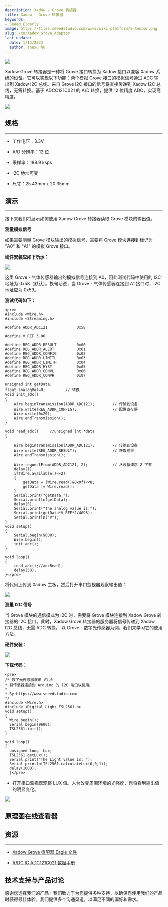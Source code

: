 ```yaml
---
description: Xadow - Grove 转接器
title: Xadow - Grove 转接器
keywords:
- Seeed_Elderly
image: https://files.seeedstudio.com/wiki/wiki-platform/S-tempor.png
slug: /cn/Xadow_Grove_Adaptor
last_update:
  date: 1/13/2023
  author: shuxu hu
---
```

![](https://files.seeedstudio.com/wiki/Xadow_Grove_Adaptor/img/X_adaptor_01.jpg) 

Xadow Grove 转接器是一种将 Grove 接口转换为 Xadow 接口以兼容 Xadow 系统的设备。它可以实现以下功能：两个模拟 Grove 接口的模拟信号通过 ADC 输出到 Xadow I2C 总线。来自 Grove I2C 接口的信号将直接传递到 Xadow I2C 总线，无需转换。基于 ADCC121C021 的 A/D 转换，提供 12 位精度 ADC，实现高精度。

[![](https://files.seeedstudio.com/wiki/Seeed-WiKi/docs/images/300px-Get_One_Now_Banner-ragular.png)](https://www.seeedstudio.com/Xadow-Adaptor-p-1624.html)

##  规格
---
*   工作电压：3.3V

*   A/D 分辨率：12 位

*   采样率：188.9 ksps

*   I2C 地址可变

*   尺寸：25.43mm x 20.35mm

##  演示
---
接下来我们将展示如何使用 Xadow Grove 转接器读取 Grove 模块的输出值。

**测量模拟信号**

如果需要测量 Grove 模块输出的模拟信号，需要将 Grove 模块连接到标记为 "A0" 和 "A1" 的模拟 Grove 接口。

**硬件安装应如下所示：**

![](https://files.seeedstudio.com/wiki/Xadow_Grove_Adaptor/img/XadowAdaptor2.jpg)

这里 Grove - 气体传感器输出的模拟信号连接到 A0，因此测试代码中使用的 I2C 地址为 0x58（默认）。换句话说，当 Grove - 气体传感器连接到 A1 接口时，I2C 地址应为 0x59。

**测试代码如下：**
```
<pre>
#include <Wire.h>
#include <Streaming.h>

#define ADDR_ADC121             0x58

#define V_REF 3.00

#define REG_ADDR_RESULT         0x00
#define REG_ADDR_ALERT          0x01
#define REG_ADDR_CONFIG         0x02
#define REG_ADDR_LIMITL         0x03
#define REG_ADDR_LIMITH         0x04
#define REG_ADDR_HYST           0x05
#define REG_ADDR_CONVL          0x06
#define REG_ADDR_CONVH          0x07

unsigned int getData;
float analogVal=0;         // 转换
void init_adc()
{
    Wire.beginTransmission(ADDR_ADC121);        // 传输到设备
    Wire.write(REG_ADDR_CONFIG);                // 配置寄存器
    Wire.write(0x20);
    Wire.endTransmission();
}

void read_adc()     //unsigned int *data
{

    Wire.beginTransmission(ADDR_ADC121);        // 传输到设备
    Wire.write(REG_ADDR_RESULT);                // 获取结果
    Wire.endTransmission();

    Wire.requestFrom(ADDR_ADC121, 2);           // 从设备请求 2 字节
    delay(1);
    if(Wire.available()<=2)
    {
        getData = (Wire.read()&0x0f)<<8;
        getData |= Wire.read();
    }
    Serial.print("getData:");
    Serial.println(getData);
    delay(5);
    Serial.print("The analog value is:");
    Serial.print(getData*V_REF*2/4096);
    Serial.println("V");
}
void setup()
{
    Serial.begin(9600);
    Wire.begin();
    init_adc();
}

void loop()
{
    read_adc();//adcRead);
    delay(50);
}</pre>
```
将代码上传到 Xadow 主板，然后打开串口监视器观察输出值：

![](https://files.seeedstudio.com/wiki/Xadow_Grove_Adaptor/img/Xadow_Grove_Adaptor_Result.png)

**测量 I2C 信号**

当 Grove 模块的通信模式为 I2C 时，需要将 Grove 模块连接到 Xadow Grove 转接器的 I2C 接口。此时，Xadow Grove 转接器的服务器将信号传递到 Xadow I2C 总线，无需 ADC 转换。
以 Grove - 数字光传感器为例，我们来学习它的使用方法。

**硬件安装：**

![](https://files.seeedstudio.com/wiki/Xadow_Grove_Adaptor/img/XadowAdaptor1.jpg)


**下载代码：**

<!-- *   从 Github 网站下载 Grove - 数字光传感器的 [Digital_Light_Library](https://github.com/Seeed-Studio/Grove_Digital_Light_Sensor) 并安装到 Arduino 库中。参考 Wiki 页面中的 [如何安装 Arduino 库](/cn/How_to_install_Arduino_Library)，您将熟悉安装过程。
*   安装完成后打开代码。 -->

```
<pre>
/* 数字光传感器演示 V1.0
* 将传感器连接到 Arduino 的 I2C 端口以使用。
*
* By:https://www.seeedstudio.com
*/
#include <Wire.h>
#include <Digital_Light_TSL2561.h>
void setup()
{
  Wire.begin();
  Serial.begin(9600);
  TSL2561.init();
}

void loop()
{
  unsigned long  Lux;
  TSL2561.getLux();
  Serial.print("The Light value is: ");
  Serial.println(TSL2561.calculateLux(0,0,1));
  delay(1000);
  }</pre>
```

*   打开串口监视器观察 LUX 值。人为改变周围环境的光强度，您将看到输出值的明显变化。


![](https://files.seeedstudio.com/wiki/Xadow_Grove_Adaptor/img/Digital_Light_Sensor_Score_Picture.jpg)

<!-- Xadow Grove 转接器中使用的 ADC IC ADC121C021 已被应用于 Grove - I2C ADC。当然，改变 I2C 地址的方法是相同的。请参考 Grove - I2C ADC 的 [参考部分](/cn/Grove-I2C_ADC#Reference) 了解变更方法。此外，板上的 "0" 和 "1" 是 A0 接口的地址变更区域，"2" 和 "3" 是 A1 接口的地址变更区域。 -->

## 原理图在线查看器

<div className="altium-ecad-viewer" data-project-src="https://files.seeedstudio.com/wiki/Xadow_Grove_Adaptor/res/Xadow_Grove_Adaptor_Eagle_File.zip" style={{borderRadius: '0px 0px 4px 4px', height: 500, borderStyle: 'solid', borderWidth: 1, borderColor: 'rgb(241, 241, 241)', overflow: 'hidden', maxWidth: 1280, maxHeight: 700, boxSizing: 'border-box'}}>
</div>


## 资源
---
*   [Xadow Grove 适配器 Eagle 文件](https://files.seeedstudio.com/wiki/Xadow_Grove_Adaptor/res/Xadow_Grove_Adaptor_Eagle_File.zip)

*   [A/DC IC ADC121C021 数据手册](https://files.seeedstudio.com/wiki/Xadow_Grove_Adaptor/res/Xadow_Grove_Adaptor_Eagle_File.zip)

## 技术支持与产品讨论

感谢您选择我们的产品！我们致力于为您提供多种支持，以确保您使用我们的产品时获得最佳体验。我们提供多个沟通渠道，以满足不同的偏好和需求。

<div class="button_tech_support_container">
<a href="https://forum.seeedstudio.com/" class="button_forum"></a> 
<a href="https://www.seeedstudio.com/contacts" class="button_email"></a>
</div>

<div class="button_tech_support_container">
<a href="https://discord.gg/eWkprNDMU7" class="button_discord"></a> 
<a href="https://github.com/Seeed-Studio/wiki-documents/discussions/69" class="button_discussion"></a>
</div>